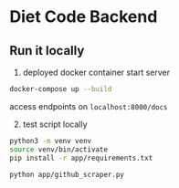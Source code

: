 # Diet Code Backend

## Run it locally

1. deployed docker container
   start server

```sh
docker-compose up --build
```

access endpoints on `localhost:8000/docs`

2. test script locally

```sh
python3 -m venv venv
source venv/bin/activate
pip install -r app/requirements.txt

python app/github_scraper.py
```
